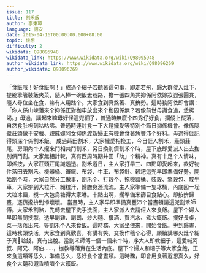 ```yaml
---
issue: 117
title: 割禾飯
author: 李秉璋
language: 詔安
date: 2015-04-16T00:00:00.000+08:00
topic: 懷想
difficulty: 2
wikidata: Q98095948
wikidata_link: https://www.wikidata.org/wiki/Q98095948
author_wikidata_link: https://www.wikidata.org/wiki/Q98096269
author_wikidata: Q98096269
---
```

「食飯哦！好食飯啊！」成過个細子若聽著這句事，即走若飛，歸大群傱入灶下，提碗擎箸裝飯夾菜，隨人捧一碗飯去巷路，擔一張四角凳抑係阿依嫁妝遐張圓凳，隨人尋位坐在食，嘛有人用跍个。大家食到真煞著、真拚勢。這時務阿依即會講：「你人係山崠落來个抑係正對枷牢放出來个枷囚係無？若像前世毋識食過，恁枵渴。」毋過，講起來嘛毋好怪這兜細子，普通時無麼个四秀仔好食，擱傱上傱落，自然食肚枵到咕咕咈。普通時連討食一下大麵攏愛等特別个節日抑係機會。像係隔壁莊頭做平安戲、親戚嫁阿女抑係渡新婦正有機會食著恁豐沛个好料。毋過得𠊎記得頭深个係割禾飯。
成過蒔田割禾，大家攏愛相換工，今日𠊎人割禾，莊頭莊尾，房頭內个人攏來鬥相共鬥割禾，另日換別儕割禾个時，屋下底即愛派人出去拁別儕鬥割。大家無相計較，真有西周時期井田「助」个精神。真有十足个人情味，即係按，大家莊頭莊尾識透透。割禾遐日，主人家打早三、四點即愛起來，款好物件落田去割禾。機器桶、鐮鐵、布袋、牛車、布袋針、穀耙這兜早即準備好勢。開始割个時，大家自然分工做事，割禾个、打穀个、拖機器桶、裝穀、擎穀包、駛牛車，大家拚到大粒汗、細粒汗，歸膴身溼流流。主人家準備一隻冰桶，內底囥一垤大粒冰圝，攪一大包烏糖得大家啉。十點出啊，擱準備米篩目食點心。即按拚歸晝，逐儕攏拚到悿壞壞。
當晝時，主人家早即準備真豐沛个當晝頓請這兜割禾師傅。大家禾割煞，先轉去屋下洗手洗面，主人家派人去請佢人來食飯。屋下个婦人早即無閒挾掣，透早㓾雞、㓾鵝、炒大麵、擐酒、買汽水、煮大鑊飯。擺好長桌，菜一落落出來，等割禾个人來食飯。這時務，大家坐偎來，開始食飯。拚到歸晝，這時務頭快活，大家食到真歡喜，有講有笑，交換作穡个心得，順續講哪火灶个細子真𠢕趁錢，真有出脫。當割禾師傅一個一個來个時，序大人即教細子，這愛喊阿叔、阿兄、阿伯……，拁教導落實在生活內底。屋下个婦人和細子等大家食飽，正來食這頓等恁久，準備恁久，恁好食个當晝頓。這時務，即會用食著遐想真久，好食个大麵和遐香噴噴个大鑊飯。

